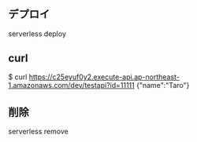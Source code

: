 #

## デプロイ
serverless deploy

## curl
$ curl https://c25eyuf0y2.execute-api.ap-northeast-1.amazonaws.com/dev/testapi?id=11111
{"name":"Taro"}

## 削除
serverless remove
